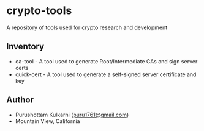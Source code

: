 # crypto-tools
A repository of tools used for crypto research and development

## Inventory

* ca-tool - A tool used to generate Root/Intermediate CAs and sign server certs
* quick-cert - A tool used to generate a self-signed server certificate and key

## Author

* Purushottam Kulkarni (puru1761@gmail.com)
* Mountain View, California
